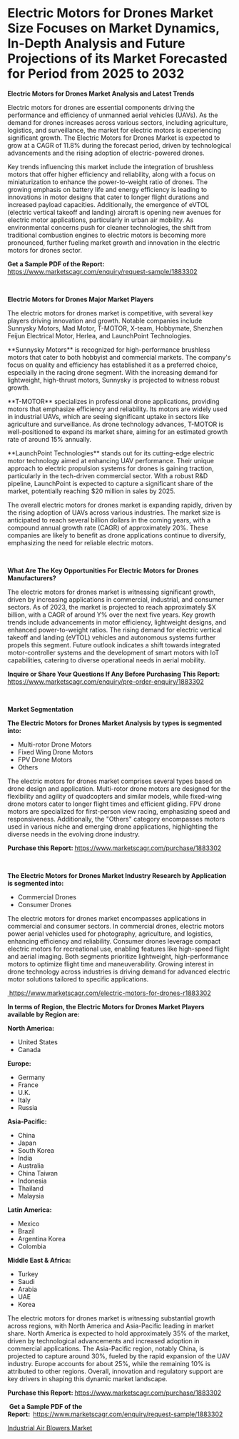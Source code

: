 <p><h1>Electric Motors for Drones Market Size Focuses on Market Dynamics, In-Depth Analysis and Future Projections of its Market Forecasted for Period from 2025 to 2032</h1></p><p><strong>Electric Motors for Drones Market Analysis and Latest Trends</strong></p>
<p><p>Electric motors for drones are essential components driving the performance and efficiency of unmanned aerial vehicles (UAVs). As the demand for drones increases across various sectors, including agriculture, logistics, and surveillance, the market for electric motors is experiencing significant growth. The Electric Motors for Drones Market is expected to grow at a CAGR of 11.8% during the forecast period, driven by technological advancements and the rising adoption of electric-powered drones.</p><p>Key trends influencing this market include the integration of brushless motors that offer higher efficiency and reliability, along with a focus on miniaturization to enhance the power-to-weight ratio of drones. The growing emphasis on battery life and energy efficiency is leading to innovations in motor designs that cater to longer flight durations and increased payload capacities. Additionally, the emergence of eVTOL (electric vertical takeoff and landing) aircraft is opening new avenues for electric motor applications, particularly in urban air mobility. As environmental concerns push for cleaner technologies, the shift from traditional combustion engines to electric motors is becoming more pronounced, further fueling market growth and innovation in the electric motors for drones sector.</p></p>
<p><strong>Get a Sample PDF of the Report:&nbsp;</strong> <a href="https://www.marketscagr.com/enquiry/request-sample/1883302?utm_campaign=2483&utm_medium=2&utm_source=Github&utm_content=ia&utm_term=11042025&utm_id=electric-motors-for-drones">https://www.marketscagr.com/enquiry/request-sample/1883302</a></p>
<p>&nbsp;</p>
<p><strong>Electric Motors for Drones Major Market Players</strong></p>
<p><p>The electric motors for drones market is competitive, with several key players driving innovation and growth. Notable companies include Sunnysky Motors, Mad Motor, T-MOTOR, X-team, Hobbymate, Shenzhen Feijun Electrical Motor, Herlea, and LaunchPoint Technologies.</p><p>**Sunnysky Motors** is recognized for high-performance brushless motors that cater to both hobbyist and commercial markets. The company's focus on quality and efficiency has established it as a preferred choice, especially in the racing drone segment. With the increasing demand for lightweight, high-thrust motors, Sunnysky is projected to witness robust growth.</p><p>**T-MOTOR** specializes in professional drone applications, providing motors that emphasize efficiency and reliability. Its motors are widely used in industrial UAVs, which are seeing significant uptake in sectors like agriculture and surveillance. As drone technology advances, T-MOTOR is well-positioned to expand its market share, aiming for an estimated growth rate of around 15% annually.</p><p>**LaunchPoint Technologies** stands out for its cutting-edge electric motor technology aimed at enhancing UAV performance. Their unique approach to electric propulsion systems for drones is gaining traction, particularly in the tech-driven commercial sector. With a robust R&D pipeline, LaunchPoint is expected to capture a significant share of the market, potentially reaching $20 million in sales by 2025.</p><p>The overall electric motors for drones market is expanding rapidly, driven by the rising adoption of UAVs across various industries. The market size is anticipated to reach several billion dollars in the coming years, with a compound annual growth rate (CAGR) of approximately 20%. These companies are likely to benefit as drone applications continue to diversify, emphasizing the need for reliable electric motors.</p></p>
<p>&nbsp;</p>
<p><strong>What Are The Key Opportunities For Electric Motors for Drones Manufacturers?</strong></p>
<p><p>The electric motors for drones market is witnessing significant growth, driven by increasing applications in commercial, industrial, and consumer sectors. As of 2023, the market is projected to reach approximately $X billion, with a CAGR of around Y% over the next five years. Key growth trends include advancements in motor efficiency, lightweight designs, and enhanced power-to-weight ratios. The rising demand for electric vertical takeoff and landing (eVTOL) vehicles and autonomous systems further propels this segment. Future outlook indicates a shift towards integrated motor-controller systems and the development of smart motors with IoT capabilities, catering to diverse operational needs in aerial mobility.</p></p>
<p><strong>Inquire or Share Your Questions If Any Before Purchasing This Report:</strong> <a href="https://www.marketscagr.com/enquiry/pre-order-enquiry/1883302?utm_campaign=2483&utm_medium=2&utm_source=Github&utm_content=ia&utm_term=11042025&utm_id=electric-motors-for-drones">https://www.marketscagr.com/enquiry/pre-order-enquiry/1883302</a></p>
<p>&nbsp;</p>
<p><strong>Market Segmentation</strong></p>
<p><strong>The Electric Motors for Drones Market Analysis by types is segmented into:</strong></p>
<p><ul><li>Multi-rotor Drone Motors</li><li>Fixed Wing Drone Motors</li><li>FPV Drone Motors</li><li>Others</li></ul></p>
<p><p>The electric motors for drones market comprises several types based on drone design and application. Multi-rotor drone motors are designed for the flexibility and agility of quadcopters and similar models, while fixed-wing drone motors cater to longer flight times and efficient gliding. FPV drone motors are specialized for first-person view racing, emphasizing speed and responsiveness. Additionally, the "Others" category encompasses motors used in various niche and emerging drone applications, highlighting the diverse needs in the evolving drone industry.</p></p>
<p><strong>Purchase this Report:&nbsp;</strong><a href="https://www.marketscagr.com/purchase/1883302?utm_campaign=2483&utm_medium=2&utm_source=Github&utm_content=ia&utm_term=11042025&utm_id=electric-motors-for-drones">https://www.marketscagr.com/purchase/1883302</a></p>
<p>&nbsp;</p>
<p><strong>The Electric Motors for Drones Market Industry Research by Application is segmented into:</strong></p>
<p><ul><li>Commercial Drones</li><li>Consumer Drones</li></ul></p>
<p><p>The electric motors for drones market encompasses applications in commercial and consumer sectors. In commercial drones, electric motors power aerial vehicles used for photography, agriculture, and logistics, enhancing efficiency and reliability. Consumer drones leverage compact electric motors for recreational use, enabling features like high-speed flight and aerial imaging. Both segments prioritize lightweight, high-performance motors to optimize flight time and maneuverability. Growing interest in drone technology across industries is driving demand for advanced electric motor solutions tailored to specific applications.</p></p>
<p><a href="https://www.marketscagr.com/electric-motors-for-drones-r1883302?utm_campaign=2483&utm_medium=2&utm_source=Github&utm_content=ia&utm_term=11042025&utm_id=electric-motors-for-drones">&nbsp;https://www.marketscagr.com/electric-motors-for-drones-r1883302</a></p>
<p><strong>In terms of Region, the Electric Motors for Drones Market Players available by Region are:</strong></p>
<p>
    <p> <strong> North America: </strong>
        <ul>
            <li>United States</li>
            <li>Canada</li>
        </ul>
        </p> 
    <p> <strong> Europe: </strong>
        <ul>
            <li>Germany</li>
            <li>France</li>
            <li>U.K.</li>
            <li>Italy</li>
            <li>Russia</li>
        </ul>
        </p> 
    <p> <strong> Asia-Pacific: </strong>
        <ul>
            <li>China</li>
            <li>Japan</li>
            <li>South Korea</li>
            <li>India</li>
            <li>Australia</li>
            <li>China Taiwan</li>
            <li>Indonesia</li>
            <li>Thailand</li>
            <li>Malaysia</li>
        </ul>
        </p> 
    <p> <strong> Latin America: </strong>
        <ul>
            <li>Mexico</li>
            <li>Brazil</li>
            <li>Argentina Korea</li>
            <li>Colombia</li>
        </ul>
        </p> 
    <p> <strong> Middle East & Africa: </strong>
        <ul>
            <li>Turkey</li>
            <li>Saudi</li>
            <li>Arabia</li>
            <li>UAE</li>
            <li>Korea</li>
        </ul>
    </p>
    </p>
<p><p>The electric motors for drones market is witnessing substantial growth across regions, with North America and Asia-Pacific leading in market share. North America is expected to hold approximately 35% of the market, driven by technological advancements and increased adoption in commercial applications. The Asia-Pacific region, notably China, is projected to capture around 30%, fueled by the rapid expansion of the UAV industry. Europe accounts for about 25%, while the remaining 10% is attributed to other regions. Overall, innovation and regulatory support are key drivers in shaping this dynamic market landscape.</p></p>
<p><strong>Purchase this Report: </strong><a href="https://www.marketscagr.com/purchase/1883302?utm_campaign=2483&utm_medium=2&utm_source=Github&utm_content=ia&utm_term=11042025&utm_id=electric-motors-for-drones">https://www.marketscagr.com/purchase/1883302</a></p>
<p>&nbsp;<strong>Get a Sample PDF of the Report:&nbsp;&nbsp;</strong><a href="https://www.marketscagr.com/enquiry/request-sample/1883302?utm_campaign=2483&utm_medium=2&utm_source=Github&utm_content=ia&utm_term=11042025&utm_id=electric-motors-for-drones">https://www.marketscagr.com/enquiry/request-sample/1883302</a></p>
<p><strong></strong></p>
<p><p><a href="https://github.com/darenph8er/Market-Research-Report-List-1/blob/main/industrial-air-blowers-market.md?utm_campaign=2483&utm_medium=2&utm_source=Github&utm_content=ia&utm_term=11042025&utm_id=electric-motors-for-drones">Industrial Air Blowers Market</a></p></p>